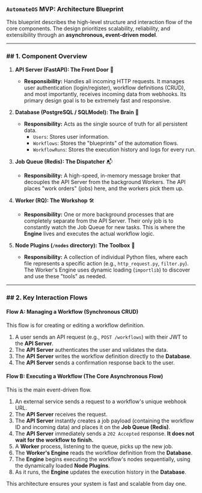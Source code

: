### **`AutomateOS` MVP: Architecture Blueprint**

This blueprint describes the high-level structure and interaction flow of the core components. The design prioritizes scalability, reliability, and extensibility through an **asynchronous, event-driven model**.

---

### ## 1. Component Overview

1.  **API Server (FastAPI): The Front Door** 🚪

    -   **Responsibility:** Handles all incoming HTTP requests. It manages user authentication (login/register), workflow definitions (CRUD), and most importantly, receives incoming data from webhooks. Its primary design goal is to be extremely fast and responsive.

2.  **Database (PostgreSQL / SQLModel): The Brain** 🧠

    -   **Responsibility:** Acts as the single source of truth for all persistent data.
        -   `Users`: Stores user information.
        -   `Workflows`: Stores the "blueprints" of the automation flows.
        -   `WorkflowRuns`: Stores the execution history and logs for every run.

3.  **Job Queue (Redis): The Dispatcher** 📬

    -   **Responsibility:** A high-speed, in-memory message broker that decouples the API Server from the background Workers. The API places "work orders" (jobs) here, and the workers pick them up.

4.  **Worker (RQ): The Workshop** 🛠️

    -   **Responsibility:** One or more background processes that are completely separate from the API Server. Their only job is to constantly watch the Job Queue for new tasks. This is where the **Engine** lives and executes the actual workflow logic.

5.  **Node Plugins (`/nodes` directory): The Toolbox** 🧰
    -   **Responsibility:** A collection of individual Python files, where each file represents a specific action (e.g., `http_request.py`, `filter.py`). The Worker's Engine uses dynamic loading (`importlib`) to discover and use these "tools" as needed.

---

### ## 2. Key Interaction Flows

#### **Flow A: Managing a Workflow (Synchronous CRUD)**

This flow is for creating or editing a workflow definition.

1.  A user sends an API request (e.g., `POST /workflows`) with their JWT to the **API Server**.
2.  The **API Server** authenticates the user and validates the data.
3.  The **API Server** writes the workflow definition directly to the **Database**.
4.  The **API Server** sends a confirmation response back to the user.

#### **Flow B: Executing a Workflow (The Core Asynchronous Flow)**

This is the main event-driven flow.

1.  An external service sends a request to a workflow's unique webhook URL.
2.  The **API Server** receives the request.
3.  The **API Server** instantly creates a job payload (containing the workflow ID and incoming data) and places it on the **Job Queue (Redis)**.
4.  The **API Server** immediately sends a `202 Accepted` response. **It does not wait for the workflow to finish.**
5.  A **Worker** process, listening to the queue, picks up the new job.
6.  The **Worker's Engine** reads the workflow definition from the **Database**.
7.  The **Engine** begins executing the workflow's nodes sequentially, using the dynamically loaded **Node Plugins**.
8.  As it runs, the **Engine** updates the execution history in the **Database**.

This architecture ensures your system is fast and scalable from day one.
